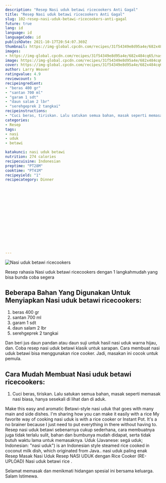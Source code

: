```yaml
---
description: "Resep Nasi uduk betawi ricecookers Anti Gagal"
title: "Resep Nasi uduk betawi ricecookers Anti Gagal"
slug: 102-resep-nasi-uduk-betawi-ricecookers-anti-gagal
future: true
lang: id
language: id
languageCode: id
publishDate: 2021-10-17T20:54:07.369Z 
thumbnail: https://img-global.cpcdn.com/recipes/31f54349e8d95a4e/682x484cq65/nasi-uduk-betawi-ricecookers-foto-resep-utama.png
images:
- https://img-global.cpcdn.com/recipes/31f54349e8d95a4e/682x484cq65/nasi-uduk-betawi-ricecookers-foto-resep-utama.png
image: https://img-global.cpcdn.com/recipes/31f54349e8d95a4e/682x484cq65/nasi-uduk-betawi-ricecookers-foto-resep-utama.png
cover: https://img-global.cpcdn.com/recipes/31f54349e8d95a4e/682x484cq65/nasi-uduk-betawi-ricecookers-foto-resep-utama.png
author: Larry Weaver
ratingvalue: 4.9
reviewcount: 5
recipeingredient:
- "beras 400 gr"
- "santan 700 ml"
- "garam 1 sdt"
- "daun salam 2 lbr"
- "serehgeprek 2 tangkai"
recipeinstructions:
- "Cuci beras, tiriskan. Lalu satukan semua bahan, masak seperti memasak nasi biasa, hanya sesekali di lihat dan di aduk."
categories:
- Resep
tags:
- nasi
- uduk
- betawi

katakunci: nasi uduk betawi 
nutrition: 274 calories
recipecuisine: Indonesian
preptime: "PT28M"
cooktime: "PT41M"
recipeyield: "1"
recipecategory: Dinner


     
    
    
    
    
    
    
    
    
    
    
      
    
---
```



![Nasi uduk betawi ricecookers](https://img-global.cpcdn.com/recipes/31f54349e8d95a4e/682x484cq65/nasi-uduk-betawi-ricecookers-foto-resep-utama.png)

Resep rahasia Nasi uduk betawi ricecookers    dengan 1 langkahmudah yang bisa bunda coba segera

<!--inarticleads1-->

## Beberapa Bahan Yang Digunakan Untuk Menyiapkan Nasi uduk betawi ricecookers:

1. beras 400 gr
1. santan 700 ml
1. garam 1 sdt
1. daun salam 2 lbr
1. serehgeprek 2 tangkai

Dan beri jus daun pandan atau daun suji untuk hasil nasi uduk warna hijau, dan. Coba resep nasi uduk betawi klasik untuk sarapan. Cara membuat nasi uduk betawi bisa menggunakan rice cooker. Jadi, masakan ini cocok untuk pemula. 

<!--inarticleads2-->

## Cara Mudah Membuat Nasi uduk betawi ricecookers:

1. Cuci beras, tiriskan. Lalu satukan semua bahan, masak seperti memasak nasi biasa, hanya sesekali di lihat dan di aduk.


Make this easy and aromatic Betawi-style nasi uduk that goes with many main and side dishes. I&#39;m sharing how you can make it easily with a rice My favorite way of cooking nasi uduk is with a rice cooker or Instant Pot. It&#39;s a no brainer because I just need to put everything in there without having to. Resep nasi uduk betawi sebenarnya cukup sederhana, cara membuatnya juga tidak terlalu sulit, bahan dan bumbunya mudah didapat, serta tidak butuh waktu lama untuk memasaknya. Uduk (Javanese: segá uduk; Indonesian: &#34;nasi uduk&#34;) is an Indonesian style steamed rice cooked in coconut milk dish, which originated from Java.. nasi uduk paling enak Resep Masak Nasi Uduk Resep NASI UDUK dengan Rice Cooker (RE-UPLOAD) Nasi uduk betawi rice . 

Selamat memasak dan menikmati hidangan spesial ini bersama keluarga. Salam Istimewa.
